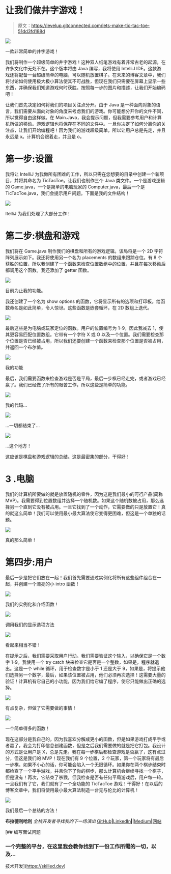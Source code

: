 # 让我们做井字游戏！

> 原文：<https://levelup.gitconnected.com/lets-make-tic-tac-toe-51dd3fd188d>

![](img/268c141adfc1c4b610b019fe1e3bf4a6.png)

一款非常简单的井字游戏！

我们将制作一个超级简单的井字游戏！这种双人纸笔游戏有着非常古老的起源，在许多文化中无处不在。这个版本将由 Java 编写，我将使用 IntelliJ IDE。这款游戏还将配备一台超级简单的电脑，可以随机放置棋子。在未来的博客文章中，我们将讨论如何使用极大极小算法使其不可战胜，但现在我们只需要在屏幕上显示一些东西，并确保我们知道游戏何时获胜。按照每一步的图片和描述，让我们开始编码吧！

让我们首先决定如何将我们的项目关注点分开。由于 Java 是一种面向对象的语言，我们需要从面向对象的角度来考虑我们的游戏。你可能想分开你的文件不同，所以觉得自由这样做。在 Main.Java，我会提示问题，但我需要参考用户和计算机所做的移动。游戏逻辑也将保存在不同的文件中。一旦你决定了如何分离你的关注点，让我们开始编程吧！因为我们的游戏超级简单，所以让用户总是先走，并且永远是 x。计算机会跟着走，并且是 o。

# 第一步:设置

我将让 IntelliJ 为我做所有困难的工作，所以只需在您想要的目录中创建一个新项目，并将其命名为 TicTacToe。让我们也制作三个 Java 类文件。一个是游戏逻辑的 Game.java，一个是简单的电脑玩家的 Computer.java，最后一个是 TicTacToe.java，我们会提示用户问题。下面是我的文件结构！

![](img/64bc38f27f5279d03518a8406459b54b.png)

ItelliJ 为我们处理了大部分工作！

# 第二步:棋盘和游戏

我们将在 Game.java 制作我们的棋盘和所有的游戏逻辑。该局将是一个 2D 字符阵列展示如下。我还将使用另一个名为 placements 的数组来跟踪仓位。有 8 个获胜的位置，所以我创建了一个函数来检查位置数组中的位置，并且在每次移动后都调用这个函数。我还添加了 getter 函数。

![](img/cc0d2bed5a162d81b5dd10300895f098.png)

目前为止我的功能。

我还创建了一个名为 show options 的函数，它将显示所有的选项和打印板。给函数命名是如此简单，令人惊讶。这些函数是嵌套循环，在 2D 数组上迭代。

![](img/a9e7892e6ee78c1ace540d85d962c4ed.png)

最后这些是为电脑或玩家定位的函数。用户的位置编号为 1–9，因此我减去 1，使其更容易匹配位置数组。它带有一个字符 X 或 O 以及一个位置。我们需要检查那个位置是否已经被占用，所以我们还要创建一个函数来检查那个位置是否被占用，并返回一个布尔值。

![](img/bbbb2c0a787341415a9459b583eb0cc1.png)

我的功能

最后，我们需要函数来检查游戏是否是平局，最后一步棋已经走完，或者游戏已经赢了。我们已经做了所有的艰苦工作，所以这些是简单的功能。

![](img/c469501807018beb82b926c59dcee88a.png)

我的代码…

![](img/84a1b88b152ba63fdc1db0a407c793fd.png)

…一切都结束了…

![](img/3da58b1e1ed56f0afaa710515d3f7fae.png)

…这个地方！

这应该是棋盘和游戏逻辑的总结。这是最密集的部分，干得好！

# 3 .电脑

我们的计算机所要做的就是放置随机的零件，因为这是我们最小的可行产品(简称 MVP)。我需要得到位置数组并选择一个随机数。如果这个随机数被占用，那么选择另一个直到它没有被占用。一旦它找到了一个动作，它需要做的只是放置它！真的就这么简单！我们可以使用最小最大算法使它变得更困难，但这是一个单独的话题。

![](img/c9e47563cb25620b3fe8e516064145ea.png)

真的那么简单！

# 第四步:用户

最后一步是把它们放在一起！我们首先需要通过实例化将所有这些组件组合在一起，并创建一个漂亮的小 intro 函数！

![](img/a1b01624e87fbedebcd17d7bfc63993e.png)

我们的实例化和介绍函数！

![](img/0dfeac851100a7d397670cd061884766.png)

调用我们的显示选项方法

![](img/0bda1e5fd6084e0c6654cdee4ff41455.png)

看起来相当不错！

在提示之后，我们需要采取用户行动。我们需要验证这个输入，以确保它是一个数字 1-9。我使用一个 try catch 块来检查它是否是一个整数，如果是，程序就退出。这是一个 while 循环，用于检查数字是小于 1 还是大于 9，如果是，将提示他们选择另一个数字，最后，如果该位置被占用，他们必须再次选择！这需要大量的验证！计算机有它自己的小功能，因为我们给它编了程序，使它只能做出正确的选择。

![](img/ff86c1e2b60266bd3ed8d3192b15d28f.png)

有点复杂，但做了它需要做的事情！

![](img/5c813421cad63bcf52432887169a9a83.png)

一个简单得多的函数！

现在这部分是我自己的，因为我喜欢分解成更小的函数，但是如果游戏打成平手或者赢了，我会为打印信息创建函数，但是之后我们需要做的就是把它打包。我设计的方式是让用户是 X，总是先走。我在每一步棋后都检查游戏是否赢了，这有点过分，但这是我们的 MVP！现在我们有 9 个位置，2 个玩家，第一个玩家将有最后一步棋。如果不小心的话，你可能会陷入一个无限循环。如果你在两个棋步结束时都检查了一个平手游戏，并且你下了你的棋步，那么计算机会继续寻找一个棋子，但是没有！再次，它结束了杀戮，但我检查是否有任何平局游戏后，用户每一轮。一旦我们有了它，我们就有了一个全功能的 TicTacToe 游戏！干得好！在以后的博客文章中，我们将使用最小最大算法制造一台无与伦比的计算机！

![](img/139bc587e59182f2c97b0232da18cef4.png)

我们最后一个总结的方法！

**布拉德利哈利** *全栈开发者寻找我的下一场演出* [GitHub](https://github.com/bshaley25)**|**[LinkedIn](https://www.linkedin.com/in/bradley-haley-44a85b19a/)**|**|[Medium](https://medium.com/@bshaley25)**|**[网站](https://bradley-s-website.web.app/)

[](https://skilled.dev) [## 编写面试问题

### 一个完整的平台，在这里我会教你找到下一份工作所需的一切，以及…

技术开发](https://skilled.dev)
